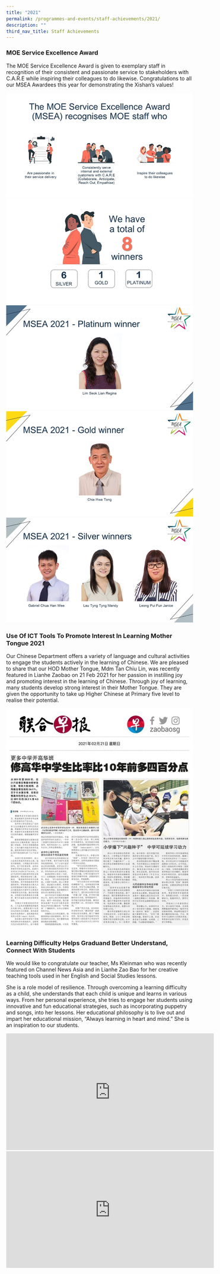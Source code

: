```yaml
---
title: "2021"
permalink: /programmes-and-events/staff-achievements/2021/
description: ""
third_nav_title: Staff Achievements
---
```

### MOE Service Excellence Award

The MOE Service Excellence Award is given to exemplary staff in recognition of their consistent and passionate service to stakeholders with C.A.R.E while inspiring their colleagues to do likewise. Congratulations to all our MSEA Awardees this year for demonstrating the Xishan’s values!

![](/images/1%20(1).jpg)
![](/images/2%20(1).jpg)
![](/images/3%20(1).jpg)
![](/images/5%20(1).jpg)
![](/images/8%20(1).jpg)

### Use Of ICT Tools To Promote Interest In Learning Mother Tongue 2021

Our Chinese Department offers a variety of language and cultural activities to engage the students actively in the learning of Chinese. We are pleased to share that our HOD Mother Tongue, Mdm Tan Chiu Lin, was recently featured in Lianhe Zaobao on 21 Feb 2021 for her passion in instilling joy and promoting interest in the learning of Chinese. Through joy of learning, many students develop strong interest in their Mother Tongue. They are given the opportunity to take up Higher Chinese at Primary five level to realise their potential.

![](/images/mt.jpg)


### Learning Difficulty Helps Graduand Better Understand, Connect With Students

We would like to congratulate our teacher, Ms Kleinman who was recently featured on Channel News Asia and in Lianhe Zao Bao for her creative teaching tools used in her English and Social Studies lessons.

She is a role model of resilience. Through overcoming a learning difficulty as a child, she understands that each child is unique and learns in various ways. From her personal experience, she tries to engage her students using innovative and fun educational strategies, such as incorporating puppetry and songs, into her lessons. Her educational philosophy is to live out and impart her educational mission, “Always learning in heart and mind.” She is an inspiration to our students.

<iframe width="560" height="315" src="https://www.youtube.com/embed/qJE4LUzm2vw" title="YouTube video player" frameborder="0" allow="accelerometer; autoplay; clipboard-write; encrypted-media; gyroscope; picture-in-picture" allowfullscreen=""></iframe>

<iframe width="560" height="315" src="https://www.youtube.com/embed/qFP58YuIq8M" title="YouTube video player" frameborder="0" allow="accelerometer; autoplay; clipboard-write; encrypted-media; gyroscope; picture-in-picture" allowfullscreen=""></iframe>